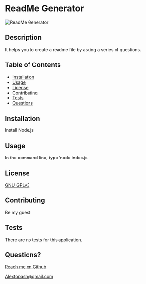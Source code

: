 
  # ReadMe Generator

  ![ReadMe Generator](https://img.shields.io/badge/License-GNU_GPLv3-brightgreen)

  ## Description 
  
  It helps you to create a readme file by asking a series of questions.
  
  ## Table of Contents
  
  * [Installation](#installation)
  * [Usage](#usage)
  * [License](#license)
  * [Contributing](#contributing)
  * [Tests](#tests)
  * [Questions](#questions)
  
  
  ## Installation
  
  Install Node.js
  
  ## Usage 
  
  In the command line, type 'node index.js'
  
  
  ## License

  [GNU_GPLv3](https://www.gnu.org/licenses/gpl-3.0.en.html)
    

  ## Contributing
  
  Be my guest
  
  ## Tests
  
  There are no tests for this application.
  
  ## Questions?
  
  [Reach me on Github](https://github.com/Topash15)
  
  <Alextopash@gmail.com>